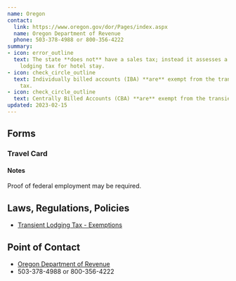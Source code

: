 ```yaml
---
name: Oregon
contact:
  link: https://www.oregon.gov/dor/Pages/index.aspx
  name: Oregon Department of Revenue
  phone: 503-378-4988 or 800-356-4222
summary:
- icon: error_outline
  text: The state **does not** have a sales tax; instead it assesses a transient
    lodging tax for hotel stay.
- icon: check_circle_outline
  text: Individually billed accounts (IBA) **are** exempt from the transient lodging
    tax.
- icon: check_circle_outline
  text: Centrally Billed Accounts (CBA) **are** exempt from the transient lodging tax.
updated: 2023-02-15
---
```


## Forms

### Travel Card

#### Notes

Proof of federal employment may be required.

## Laws, Regulations, Policies

* [Transient Lodging Tax - Exemptions](https://www.oregon.gov/DOR/programs/businesses/Pages/lodging.aspx)

## Point of Contact
- [Oregon Department of Revenue](https://www.oregon.gov/dor/Pages/index.aspx)
- 503-378-4988 or 800-356-4222